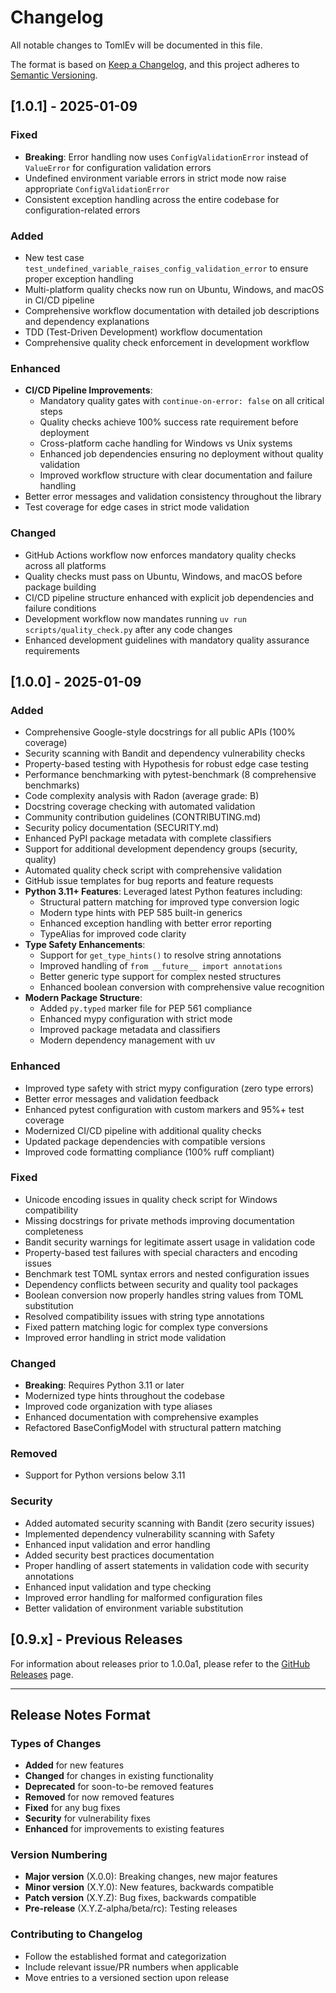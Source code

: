 # Changelog

All notable changes to TomlEv will be documented in this file.

The format is based on [Keep a Changelog](https://keepachangelog.com/en/1.0.0/),
and this project adheres to [Semantic Versioning](https://semver.org/spec/v2.0.0.html).

## [1.0.1] - 2025-01-09

### Fixed

- **Breaking**: Error handling now uses `ConfigValidationError` instead of `ValueError` for configuration validation
  errors
- Undefined environment variable errors in strict mode now raise appropriate `ConfigValidationError`
- Consistent exception handling across the entire codebase for configuration-related errors

### Added

- New test case `test_undefined_variable_raises_config_validation_error` to ensure proper exception handling
- Multi-platform quality checks now run on Ubuntu, Windows, and macOS in CI/CD pipeline
- Comprehensive workflow documentation with detailed job descriptions and dependency explanations
- TDD (Test-Driven Development) workflow documentation
- Comprehensive quality check enforcement in development workflow

### Enhanced

- **CI/CD Pipeline Improvements**:
    - Mandatory quality gates with `continue-on-error: false` on all critical steps
    - Quality checks achieve 100% success rate requirement before deployment
    - Cross-platform cache handling for Windows vs Unix systems
    - Enhanced job dependencies ensuring no deployment without quality validation
    - Improved workflow structure with clear documentation and failure handling
- Better error messages and validation consistency throughout the library
- Test coverage for edge cases in strict mode validation

### Changed

- GitHub Actions workflow now enforces mandatory quality checks across all platforms
- Quality checks must pass on Ubuntu, Windows, and macOS before package building
- CI/CD pipeline structure enhanced with explicit job dependencies and failure conditions
- Development workflow now mandates running `uv run scripts/quality_check.py` after any code changes
- Enhanced development guidelines with mandatory quality assurance requirements

## [1.0.0] - 2025-01-09

### Added

- Comprehensive Google-style docstrings for all public APIs (100% coverage)
- Security scanning with Bandit and dependency vulnerability checks
- Property-based testing with Hypothesis for robust edge case testing
- Performance benchmarking with pytest-benchmark (8 comprehensive benchmarks)
- Code complexity analysis with Radon (average grade: B)
- Docstring coverage checking with automated validation
- Community contribution guidelines (CONTRIBUTING.md)
- Security policy documentation (SECURITY.md)
- Enhanced PyPI package metadata with complete classifiers
- Support for additional development dependency groups (security, quality)
- Automated quality check script with comprehensive validation
- GitHub issue templates for bug reports and feature requests
- **Python 3.11+ Features**: Leveraged latest Python features including:
    - Structural pattern matching for improved type conversion logic
    - Modern type hints with PEP 585 built-in generics
    - Enhanced exception handling with better error reporting
    - TypeAlias for improved code clarity
- **Type Safety Enhancements**:
    - Support for `get_type_hints()` to resolve string annotations
    - Improved handling of `from __future__ import annotations`
    - Better generic type support for complex nested structures
    - Enhanced boolean conversion with comprehensive value recognition
- **Modern Package Structure**:
    - Added `py.typed` marker file for PEP 561 compliance
    - Enhanced mypy configuration with strict mode
    - Improved package metadata and classifiers
    - Modern dependency management with uv

### Enhanced

- Improved type safety with strict mypy configuration (zero type errors)
- Better error messages and validation feedback
- Enhanced pytest configuration with custom markers and 95%+ test coverage
- Modernized CI/CD pipeline with additional quality checks
- Updated package dependencies with compatible versions
- Improved code formatting compliance (100% ruff compliant)

### Fixed

- Unicode encoding issues in quality check script for Windows compatibility
- Missing docstrings for private methods improving documentation completeness
- Bandit security warnings for legitimate assert usage in validation code
- Property-based test failures with special characters and encoding issues
- Benchmark test TOML syntax errors and nested configuration issues
- Dependency conflicts between security and quality tool packages
- Boolean conversion now properly handles string values from TOML substitution
- Resolved compatibility issues with string type annotations
- Fixed pattern matching logic for complex type conversions
- Improved error handling in strict mode validation

### Changed

- **Breaking**: Requires Python 3.11 or later
- Modernized type hints throughout the codebase
- Improved code organization with type aliases
- Enhanced documentation with comprehensive examples
- Refactored BaseConfigModel with structural pattern matching

### Removed

- Support for Python versions below 3.11

### Security

- Added automated security scanning with Bandit (zero security issues)
- Implemented dependency vulnerability scanning with Safety
- Enhanced input validation and error handling
- Added security best practices documentation
- Proper handling of assert statements in validation code with security annotations
- Enhanced input validation and type checking
- Improved error handling for malformed configuration files
- Better validation of environment variable substitution

## [0.9.x] - Previous Releases

For information about releases prior to 1.0.0a1, please refer to
the [GitHub Releases](https://github.com/thesimj/tomlev/releases) page.

---

## Release Notes Format

### Types of Changes

- **Added** for new features
- **Changed** for changes in existing functionality
- **Deprecated** for soon-to-be removed features
- **Removed** for now removed features
- **Fixed** for any bug fixes
- **Security** for vulnerability fixes
- **Enhanced** for improvements to existing features

### Version Numbering

- **Major version** (X.0.0): Breaking changes, new major features
- **Minor version** (X.Y.0): New features, backwards compatible
- **Patch version** (X.Y.Z): Bug fixes, backwards compatible
- **Pre-release** (X.Y.Z-alpha/beta/rc): Testing releases

### Contributing to Changelog

- Follow the established format and categorization
- Include relevant issue/PR numbers when applicable
- Move entries to a versioned section upon release
